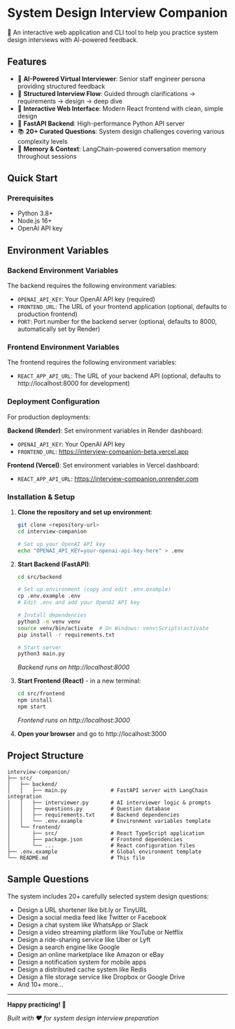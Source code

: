 # System Design Interview Companion

🎯 An interactive web application and CLI tool to help you practice system design interviews with AI-powered feedback.

## Features

- 🤖 **AI-Powered Virtual Interviewer**: Senior staff engineer persona providing structured feedback
- 📝 **Structured Interview Flow**: Guided through clarifications → requirements → design → deep dive
- 💬 **Interactive Web Interface**: Modern React frontend with clean, simple design
- 🚀 **FastAPI Backend**: High-performance Python API server
- 📚 **20+ Curated Questions**: System design challenges covering various complexity levels
- 💾 **Memory & Context**: LangChain-powered conversation memory throughout sessions

## Quick Start

### Prerequisites

- Python 3.8+
- Node.js 16+
- OpenAI API key

## Environment Variables

### Backend Environment Variables

The backend requires the following environment variables:

- `OPENAI_API_KEY`: Your OpenAI API key (required)
- `FRONTEND_URL`: The URL of your frontend application (optional, defaults to production frontend)
- `PORT`: Port number for the backend server (optional, defaults to 8000, automatically set by Render)

### Frontend Environment Variables

The frontend requires the following environment variables:

- `REACT_APP_API_URL`: The URL of your backend API (optional, defaults to http://localhost:8000 for development)

### Deployment Configuration

For production deployments:

**Backend (Render)**: Set environment variables in Render dashboard:
- `OPENAI_API_KEY`: Your OpenAI API key
- `FRONTEND_URL`: https://interview-companion-beta.vercel.app

**Frontend (Vercel)**: Set environment variables in Vercel dashboard:
- `REACT_APP_API_URL`: https://interview-companion.onrender.com

### Installation & Setup

1. **Clone the repository and set up environment**:
   ```bash
   git clone <repository-url>
   cd interview-companion

   # Set up your OpenAI API key
   echo "OPENAI_API_KEY=your-openai-api-key-here" > .env
   ```

2. **Start Backend (FastAPI)**:
   ```bash
   cd src/backend

   # Set up environment (copy and edit .env.example)
   cp .env.example .env
   # Edit .env and add your OpenAI API key

   # Install dependencies
   python3 -m venv venv
   source venv/bin/activate  # On Windows: venv\Scripts\activate
   pip install -r requirements.txt

   # Start server
   python3 main.py
   ```
   *Backend runs on http://localhost:8000*

3. **Start Frontend (React)** - in a new terminal:
   ```bash
   cd src/frontend
   npm install
   npm start
   ```
   *Frontend runs on http://localhost:3000*

4. **Open your browser** and go to http://localhost:3000

## Project Structure

```
interview-companion/
├── src/
│   ├── backend/
│   │   ├── main.py              # FastAPI server with LangChain integration
│   │   ├── interviewer.py       # AI interviewer logic & prompts
│   │   ├── questions.py         # Question database
│   │   ├── requirements.txt     # Backend dependencies
│   │   └── .env.example         # Environment variables template
│   └── frontend/
│       ├── src/                 # React TypeScript application
│       ├── package.json         # Frontend dependencies
│       └── ...                  # React configuration files
├── .env.example                 # Global environment template
└── README.md                    # This file
```

## Sample Questions

The system includes 20+ carefully selected system design questions:

- Design a URL shortener like bit.ly or TinyURL
- Design a social media feed like Twitter or Facebook
- Design a chat system like WhatsApp or Slack
- Design a video streaming platform like YouTube or Netflix
- Design a ride-sharing service like Uber or Lyft
- Design a search engine like Google
- Design an online marketplace like Amazon or eBay
- Design a notification system for mobile apps
- Design a distributed cache system like Redis
- Design a file storage service like Dropbox or Google Drive
- And 10+ more...

---

**Happy practicing! 🚀**

*Built with ❤️ for system design interview preparation*